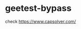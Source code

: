# geetest-bypass
check https://www.capsolver.com/ 





















                                                                                                                               